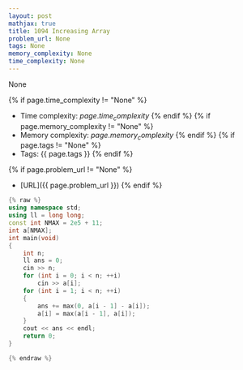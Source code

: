 ```yaml
---
layout: post
mathjax: true
title: 1094 Increasing Array
problem_url: None
tags: None
memory_complexity: None
time_complexity: None
---
```


None


{% if page.time_complexity != "None" %}
- Time complexity: ${{ page.time_complexity }}$
{% endif %}
{% if page.memory_complexity != "None" %}
- Memory complexity: ${{ page.memory_complexity }}$
{% endif %}
{% if page.tags != "None" %}
- Tags: {{ page.tags }}
{% endif %}

{% if page.problem_url != "None" %}
- [URL]({{ page.problem_url }})
{% endif %}

```cpp
{% raw %}
using namespace std;
using ll = long long;
const int NMAX = 2e5 + 11;
int a[NMAX];
int main(void)
{
    int n;
    ll ans = 0;
    cin >> n;
    for (int i = 0; i < n; ++i)
        cin >> a[i];
    for (int i = 1; i < n; ++i)
    {
        ans += max(0, a[i - 1] - a[i]);
        a[i] = max(a[i - 1], a[i]);
    }
    cout << ans << endl;
    return 0;
}

{% endraw %}
```